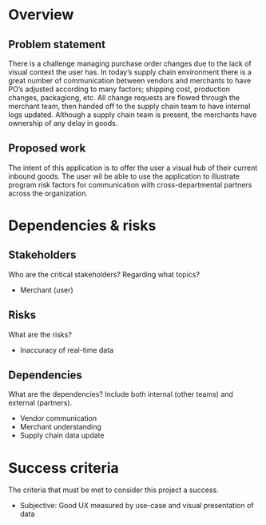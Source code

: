 # Overview

## Problem statement

There is a challenge managing purchase order changes due to the lack of visual context the user has. In today’s supply chain environment there is a great number of communication between vendors and merchants to have PO’s adjusted according to many factors; shipping cost, production changes, packagiong, etc. All change requests are flowed through the merchant team, then handed off to the supply chain team to have internal logs updated. Although a supply chain team is present, the merchants have ownership of any delay in goods. 

## Proposed work

The intent of this application is to offer the user a visual hub of their current inbound goods. The user wil be able to use the application to illustrate program risk factors for communication with cross-departmental partners across the organization.

# Dependencies & risks

## Stakeholders

Who are the critical stakeholders? Regarding what topics?

- Merchant (user)

## Risks

What are the risks?

- Inaccuracy of real-time data

## Dependencies

What are the dependencies? Include both internal (other teams) and external (partners).

- Vendor communication
- Merchant understanding
- Supply chain data update

# Success criteria

The criteria that must be met to consider this project a success. 

- Subjective: Good UX measured by use-case and visual presentation of data